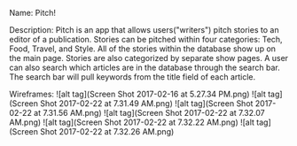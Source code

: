Name: Pitch!

Description: Pitch is an app that allows users("writers") pitch stories to an editor of a publication.
Stories can be pitched within four categories: Tech, Food, Travel, and Style.
All of the stories within the database show up on the main page.
Stories are also categorized by separate show pages.
A user can also search which articles are in the database through the search bar.
The search bar will pull keywords from the title field of each article.

Wireframes:
![alt tag](Screen Shot 2017-02-16 at 5.27.34 PM.png)
![alt tag](Screen Shot 2017-02-22 at 7.31.49 AM.png)
![alt tag](Screen Shot 2017-02-22 at 7.31.56 AM.png)
![alt tag](Screen Shot 2017-02-22 at 7.32.07 AM.png)
![alt tag](Screen Shot 2017-02-22 at 7.32.22 AM.png)
![alt tag](Screen Shot 2017-02-22 at 7.32.26 AM.png)
